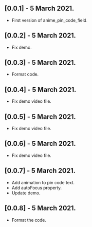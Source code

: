 ## [0.0.1] - 5 March 2021.

* First version of anime_pin_code_field.

## [0.0.2] - 5 March 2021.

* Fix demo.

## [0.0.3] - 5 March 2021.

* Format code.

## [0.0.4] - 5 March 2021.

* Fix demo video file.

## [0.0.5] - 5 March 2021.

* Fix demo video file.

## [0.0.6] - 5 March 2021.

* Fix demo video file.

## [0.0.7] - 5 March 2021.

* Add animation to pin code text.
* Add autoFocus property.
* Update demo.

## [0.0.8] - 5 March 2021.

* Format the code.